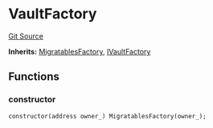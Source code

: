 # VaultFactory
[Git Source](https://github.com/symbioticfi/core/blob/454f363c3e06eeffbe2515756b914d72c84b8ae4/src/contracts/VaultFactory.sol)

**Inherits:**
[MigratablesFactory](/Users/andreikorokhov/symbiotic/core/docs/autogen/src/src/contracts/common/MigratablesFactory.sol/contract.MigratablesFactory.md), [IVaultFactory](/Users/andreikorokhov/symbiotic/core/docs/autogen/src/src/interfaces/IVaultFactory.sol/interface.IVaultFactory.md)


## Functions
### constructor


```solidity
constructor(address owner_) MigratablesFactory(owner_);
```

